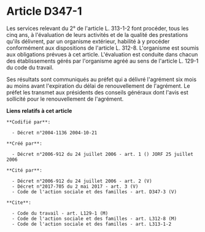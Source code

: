 # Article D347-1

Les services relevant du 2° de l'article L. 313-1-2 font procéder, tous les cinq ans, à l'évaluation de leurs activités et de
la qualité des prestations qu'ils délivrent, par un organisme extérieur, habilité à y procéder conformément aux dispositions
de l'article L. 312-8. L'organisme est soumis aux obligations prévues à cet article. L'évaluation est conduite dans chacun
des établissements gérés par l'organisme agréé au sens de l'article L. 129-1 du code du travail.

Ses résultats sont communiqués au préfet qui a délivré l'agrément six mois au moins avant l'expiration du délai de
renouvellement de l'agrément. Le préfet les transmet aux présidents des conseils généraux dont l'avis est sollicité pour le
renouvellement de l'agrément.

**Liens relatifs à cet article**

	**Codifié par**:

	  - Décret n°2004-1136 2004-10-21

	**Créé par**:

	  - Décret n°2006-912 du 24 juillet 2006 - art. 1 () JORF 25 juillet 2006

	**Cité par**:

	  - Décret n°2006-912 du 24 juillet 2006 - art. 2 (V)
	  - Décret n°2017-705 du 2 mai 2017 - art. 3 (V)
	  - Code de l'action sociale et des familles - art. D347-3 (V)

	**Cite**:

	  - Code du travail - art. L129-1 (M)
	  - Code de l'action sociale et des familles - art. L312-8 (M)
	  - Code de l'action sociale et des familles - art. L313-1-2

